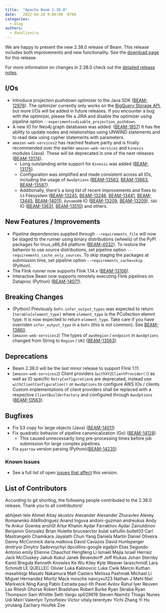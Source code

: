 ```yaml
---
title:  "Apache Beam 2.38.0"
date:   2022-04-20 9:00:00 -0700
categories:
  - blog
authors:
  - danoliveira
---
```


<!--
Licensed under the Apache License, Version 2.0 (the "License");
you may not use this file except in compliance with the License.
You may obtain a copy of the License at
http://www.apache.org/licenses/LICENSE-2.0
Unless required by applicable law or agreed to in writing, software
distributed under the License is distributed on an "AS IS" BASIS,
WITHOUT WARRANTIES OR CONDITIONS OF ANY KIND, either express or implied.
See the License for the specific language governing permissions and
limitations under the License.
-->

We are happy to present the new 2.38.0 release of Beam.
This release includes both improvements and new functionality.
See the [download page](/get-started/downloads/#2380-2022-04-20) for this release.

<!--more-->

For more information on changes in 2.38.0 check out the [detailed release notes](https://issues.apache.org/jira/secure/ReleaseNote.jspa?projectId=12319527&version=12351169).

## I/Os
* Introduce projection pushdown optimizer to the Java SDK ([BEAM-12976](https://issues.apache.org/jira/browse/BEAM-12976)). The optimizer currently only works on the [BigQuery Storage API](https://beam.apache.org/documentation/io/built-in/google-bigquery/#storage-api), but more I/Os will be added in future releases. If you encounter a bug with the optimizer, please file a JIRA and disable the optimizer using pipeline option `--experiments=disable_projection_pushdown`.
* A new IO for Neo4j graph databases was added. ([BEAM-1857](https://issues.apache.org/jira/browse/BEAM-1857))  It has the ability to update nodes and relationships using UNWIND statements and to read data using cypher statements with parameters.
* `amazon-web-services2` has reached feature parity and is finally recommended over the earlier `amazon-web-services` and `kinesis` modules (Java). These will be deprecated in one of the next releases ([BEAM-13174](https://issues.apache.org/jira/browse/BEAM-13174)).
  * Long outstanding write support for `Kinesis` was added ([BEAM-13175](https://issues.apache.org/jira/browse/BEAM-13175)).
  * Configuration was simplified and made consistent across all IOs, including the usage of `AwsOptions` ([BEAM-13563](https://issues.apache.org/jira/browse/BEAM-13563), [BEAM-13663](https://issues.apache.org/jira/browse/BEAM-13663), [BEAM-13587](https://issues.apache.org/jira/browse/BEAM-13587)).
  * Additionally, there's a long list of recent improvements and fixes to
    `S3` Filesystem ([BEAM-13245](https://issues.apache.org/jira/browse/BEAM-13245), [BEAM-13246](https://issues.apache.org/jira/browse/BEAM-13246), [BEAM-13441](https://issues.apache.org/jira/browse/BEAM-13441), [BEAM-13445](https://issues.apache.org/jira/browse/BEAM-13445), [BEAM-14011](https://issues.apache.org/jira/browse/BEAM-14011)),
    `DynamoDB` IO ([BEAM-13209](https://issues.apache.org/jira/browse/BEAM-13009), [BEAM-13209](https://issues.apache.org/jira/browse/BEAM-13209)),
    `SQS` IO ([BEAM-13631](https://issues.apache.org/jira/browse/BEAM-13631), [BEAM-13510](https://issues.apache.org/jira/browse/BEAM-13510)) and others.

## New Features / Improvements

* Pipeline dependencies supplied through `--requirements_file` will now be staged to the runner using binary distributions (wheels) of the PyPI packages for linux_x86_64 platform ([BEAM-4032](https://issues.apache.org/jira/browse/BEAM-4032)). To restore the behavior to use source distributions, set pipeline option `--requirements_cache_only_sources`. To skip staging the packages at submission time, set pipeline option `--requirements_cache=skip` (Python).
* The Flink runner now supports Flink 1.14.x ([BEAM-13106](https://issues.apache.org/jira/browse/BEAM-13106)).
* Interactive Beam now supports remotely executing Flink pipelines on Dataproc (Python) ([BEAM-14071](https://issues.apache.org/jira/browse/BEAM-14071)).

## Breaking Changes

* (Python) Previously `DoFn.infer_output_types` was expected to return `Iterable[element_type]` where `element_type` is the PCollection elemnt type. It is now expected to return `element_type`. Take care if you have overriden `infer_output_type` in a `DoFn` (this is not common). See [BEAM-13860](https://issues.apache.org/jira/browse/BEAM-13860).
* (`amazon-web-services2`) The types of `awsRegion` / `endpoint` in `AwsOptions` changed from String to `Region` / `URI` ([BEAM-13563](https://issues.apache.org/jira/browse/BEAM-13563)).

## Deprecations

* Beam 2.38.0 will be the last minor release to support Flink 1.11.
* (`amazon-web-services2`) Client providers (`withXYZClientProvider()`) as well as IO specific `RetryConfiguration`s are deprecated, instead use `withClientConfiguration()` or `AwsOptions` to configure AWS IOs / clients.
  Custom implementations of client providers shall be replaced with a respective `ClientBuilderFactory` and configured through `AwsOptions` ([BEAM-13563](https://issues.apache.org/jira/browse/BEAM-13563)).

## Bugfixes

* Fix S3 copy for large objects (Java) ([BEAM-14011](https://issues.apache.org/jira/browse/BEAM-14011))
* Fix quadratic behavior of pipeline canonicalization (Go) ([BEAM-14128](https://issues.apache.org/jira/browse/BEAM-14128))
  * This caused unnecessarily long pre-processing times before job submission for large complex pipelines.
* Fix `pyarrow` version parsing (Python)([BEAM-14235](https://issues.apache.org/jira/browse/BEAM-14235))

### Known Issues

* See a full list of open [issues that affect](https://issues.apache.org/jira/issues/?jql=project%20%3D%20BEAM%20AND%20affectedVersion%20%3D%202.38.0%20ORDER%20BY%20priority%20DESC%2C%20updated%20DESC) this version.

## List of Contributors

According to git shortlog, the following people contributed to the 2.38.0 release. Thank you to all contributors!

abhijeet-lele
Ahmet Altay
akustov
Alexander
Alexander Zhuravlev
Alexey Romanenko
AlikRodriguez
Anand Inguva
andoni-guzman
andreukus
Andy Ye
Ankur Goenka
ansh0l
Artur Khanin
Aydar Farrakhov
Aydar Zainutdinov
Benjamin Gonzalez
Brian Hulette
brucearctor
bulat safiullin
bullet03
Carl Mastrangelo
Chamikara Jayalath
Chun Yang
Daniela Martín
Daniel Oliveira
Danny McCormick
daria.malkova
David Cavazos
David Huntsperger
dmitryor
Dmytro Sadovnychyi
dpcollins-google
egalpin
Elias Segundo Antonio
emily
Etienne Chauchot
Hengfeng Li
Ismaël Mejía
Israel Herraiz
Jack McCluskey
Jakub Kukul
Janek Bevendorff
Jeff Klukas
Johan Sternby
Kamil Breguła
Kenneth Knowles
Ke Wu
Kiley
Kyle Weaver
laraschmidt
Lara Schmidt
LE QUELLEC Olivier
Luka Kalinovcic
Luke Cwik
Marcin Kuthan
masahitojp
Masato Nakamura
Matt Casters
Melissa Pashniak
Michael Li
Miguel Hernandez
Moritz Mack
mosche
nancyxu123
Nathan J Mehl
Niel Markwick
Ning Kang
Pablo Estrada
paul-tlh
Pavel Avilov
Rahul Iyer
Reuven Lax
Ritesh Ghorse
Robert Bradshaw
Robert Burke
Ryan Skraba
Ryan Thompson
Sam Whittle
Seth Vargo
sp029619
Steven Niemitz
Thiago Nunes
Udi Meiri
Valentyn Tymofieiev
Victor
vitaly.terentyev
Yichi Zhang
Yi Hu
yirutang
Zachary Houfek
Zoe
